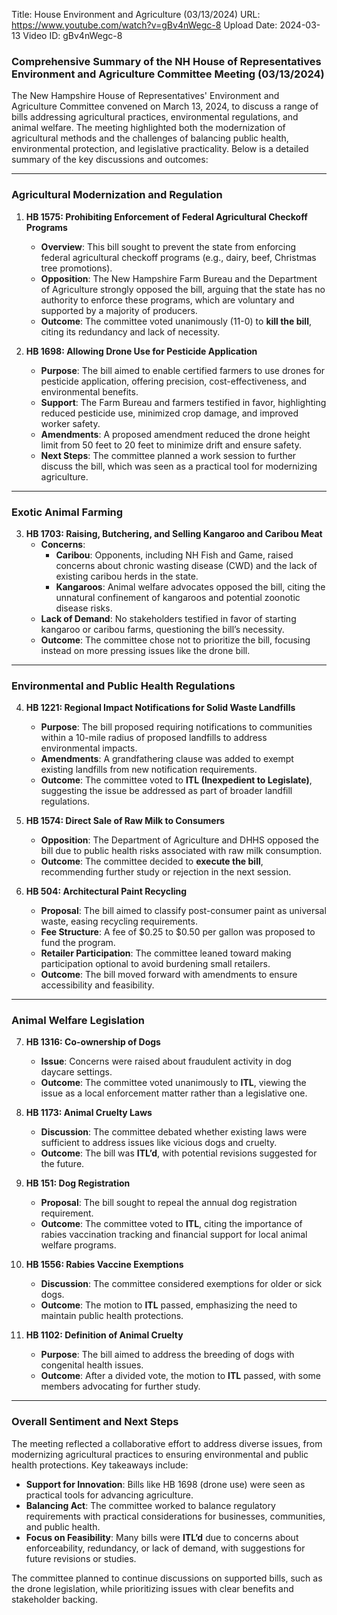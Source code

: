 Title: House Environment and Agriculture (03/13/2024)
URL: https://www.youtube.com/watch?v=gBv4nWegc-8
Upload Date: 2024-03-13
Video ID: gBv4nWegc-8

### Comprehensive Summary of the NH House of Representatives Environment and Agriculture Committee Meeting (03/13/2024)

The New Hampshire House of Representatives' Environment and Agriculture Committee convened on March 13, 2024, to discuss a range of bills addressing agricultural practices, environmental regulations, and animal welfare. The meeting highlighted both the modernization of agricultural methods and the challenges of balancing public health, environmental protection, and legislative practicality. Below is a detailed summary of the key discussions and outcomes:

---

### **Agricultural Modernization and Regulation**

1. **HB 1575: Prohibiting Enforcement of Federal Agricultural Checkoff Programs**  
   - **Overview**: This bill sought to prevent the state from enforcing federal agricultural checkoff programs (e.g., dairy, beef, Christmas tree promotions).  
   - **Opposition**: The New Hampshire Farm Bureau and the Department of Agriculture strongly opposed the bill, arguing that the state has no authority to enforce these programs, which are voluntary and supported by a majority of producers.  
   - **Outcome**: The committee voted unanimously (11-0) to **kill the bill**, citing its redundancy and lack of necessity.

2. **HB 1698: Allowing Drone Use for Pesticide Application**  
   - **Purpose**: The bill aimed to enable certified farmers to use drones for pesticide application, offering precision, cost-effectiveness, and environmental benefits.  
   - **Support**: The Farm Bureau and farmers testified in favor, highlighting reduced pesticide use, minimized crop damage, and improved worker safety.  
   - **Amendments**: A proposed amendment reduced the drone height limit from 50 feet to 20 feet to minimize drift and ensure safety.  
   - **Next Steps**: The committee planned a work session to further discuss the bill, which was seen as a practical tool for modernizing agriculture.

---

### **Exotic Animal Farming**

3. **HB 1703: Raising, Butchering, and Selling Kangaroo and Caribou Meat**  
   - **Concerns**:  
     - **Caribou**: Opponents, including NH Fish and Game, raised concerns about chronic wasting disease (CWD) and the lack of existing caribou herds in the state.  
     - **Kangaroos**: Animal welfare advocates opposed the bill, citing the unnatural confinement of kangaroos and potential zoonotic disease risks.  
   - **Lack of Demand**: No stakeholders testified in favor of starting kangaroo or caribou farms, questioning the bill’s necessity.  
   - **Outcome**: The committee chose not to prioritize the bill, focusing instead on more pressing issues like the drone bill.

---

### **Environmental and Public Health Regulations**

4. **HB 1221: Regional Impact Notifications for Solid Waste Landfills**  
   - **Purpose**: The bill proposed requiring notifications to communities within a 10-mile radius of proposed landfills to address environmental impacts.  
   - **Amendments**: A grandfathering clause was added to exempt existing landfills from new notification requirements.  
   - **Outcome**: The committee voted to **ITL (Inexpedient to Legislate)**, suggesting the issue be addressed as part of broader landfill regulations.

5. **HB 1574: Direct Sale of Raw Milk to Consumers**  
   - **Opposition**: The Department of Agriculture and DHHS opposed the bill due to public health risks associated with raw milk consumption.  
   - **Outcome**: The committee decided to **execute the bill**, recommending further study or rejection in the next session.

6. **HB 504: Architectural Paint Recycling**  
   - **Proposal**: The bill aimed to classify post-consumer paint as universal waste, easing recycling requirements.  
   - **Fee Structure**: A fee of $0.25 to $0.50 per gallon was proposed to fund the program.  
   - **Retailer Participation**: The committee leaned toward making participation optional to avoid burdening small retailers.  
   - **Outcome**: The bill moved forward with amendments to ensure accessibility and feasibility.

---

### **Animal Welfare Legislation**

7. **HB 1316: Co-ownership of Dogs**  
   - **Issue**: Concerns were raised about fraudulent activity in dog daycare settings.  
   - **Outcome**: The committee voted unanimously to **ITL**, viewing the issue as a local enforcement matter rather than a legislative one.

8. **HB 1173: Animal Cruelty Laws**  
   - **Discussion**: The committee debated whether existing laws were sufficient to address issues like vicious dogs and cruelty.  
   - **Outcome**: The bill was **ITL’d**, with potential revisions suggested for the future.

9. **HB 151: Dog Registration**  
   - **Proposal**: The bill sought to repeal the annual dog registration requirement.  
   - **Outcome**: The committee voted to **ITL**, citing the importance of rabies vaccination tracking and financial support for local animal welfare programs.

10. **HB 1556: Rabies Vaccine Exemptions**  
    - **Discussion**: The committee considered exemptions for older or sick dogs.  
    - **Outcome**: The motion to **ITL** passed, emphasizing the need to maintain public health protections.

11. **HB 1102: Definition of Animal Cruelty**  
    - **Purpose**: The bill aimed to address the breeding of dogs with congenital health issues.  
    - **Outcome**: After a divided vote, the motion to **ITL** passed, with some members advocating for further study.

---

### **Overall Sentiment and Next Steps**

The meeting reflected a collaborative effort to address diverse issues, from modernizing agricultural practices to ensuring environmental and public health protections. Key takeaways include:  
- **Support for Innovation**: Bills like HB 1698 (drone use) were seen as practical tools for advancing agriculture.  
- **Balancing Act**: The committee worked to balance regulatory requirements with practical considerations for businesses, communities, and public health.  
- **Focus on Feasibility**: Many bills were **ITL’d** due to concerns about enforceability, redundancy, or lack of demand, with suggestions for future revisions or studies.  

The committee planned to continue discussions on supported bills, such as the drone legislation, while prioritizing issues with clear benefits and stakeholder backing.